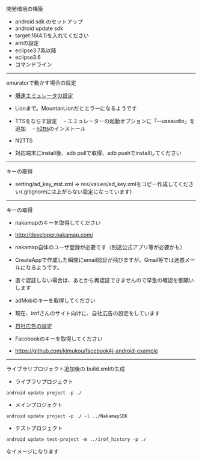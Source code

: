 開発環境の構築

- android sdk のセットアップ
 - android update sdk
 - target:16(4.1)を入れてください
- antの設定
 - eclipse3.7系以降
 - eclipse3.6
 - コマンドライン
 
------
emuratorで動かす場合の設定

 - [爆速エミュレータの設定](http://dev.classmethod.jp/smartphone/build-fast-android-emulator/)
  - Lionまで。MountanLionだとエラーになるようです
  
 - TTSをならす設定
 　- エミュレーターの起動オプションに「--useaudio」を追加
 　- [n2tts](https://play.google.com/store/apps/details?id=jp.kddilabs.n2tts)のインストール
 
 - N2TTS
  - 対応端末にinstall後、adb pullで取得、adb pushでinstallしてください

------
キーの取得

 - setting/ad_key_mst.xml => res/values/ad_key.xmlをコピー作成してください(.gitignoreには上がらない設定になっています)


------
キーの取得
 - nakamapのキーを取得してください
  - http://developer.nakamap.com/
  - nakamap自体のユーザ登録が必要です（別途公式アプリ等が必要かも）
  - CreateAppで作成した瞬間にemail認証が飛びますが、Gmail等では迷惑メールになるようです。
  - 直ぐ認証しない場合は、あとから再認証できませんので早急の確認を御願いします
  
 - adMobのキーを取得してください
  - 現在、irofさんのサイト向けに、自社広告の設定をしています
  - [自社広告の設定](http://support.google.com/admob/bin/answer.py?hl=ja&answer=1619751&topic=1619748&ctx=topic)

 - Facebookのキーを取得してください
  - https://github.com/kimukou/facebook4j-android-example
  
------
ライブラリプロジェクト追加後の build.xmlの生成

- ライブラリプロジェクト  
```
android update project -p ./  
```
- メインプロジェクト  
```
android update project -p ./ -l ../NakamapSDK  
```
- テストプロジェクト  
```
android update test-project -m ../irof_history -p ./   
```

なイメージになります
